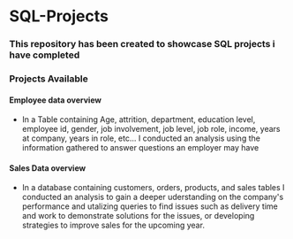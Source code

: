 # SQL-Projects

### This repository has been created to showcase SQL projects i have completed

### Projects Available
#### Employee data overview
- In a Table containing Age, attrition, department, education level, employee id, gender, job involvement, job level, job role,  income, years at company, years in role, etc... I conducted an analysis using the information gathered to answer questions an employer may have

#### Sales Data overview
- In a database containing customers, orders, products, and sales tables I conducted an analysis to gain a deeper uderstanding on the company's performance and utalizing queries to find issues such as delivery time and work to demonstrate solutions for the issues, or developing strategies to improve sales for the upcoming year.
